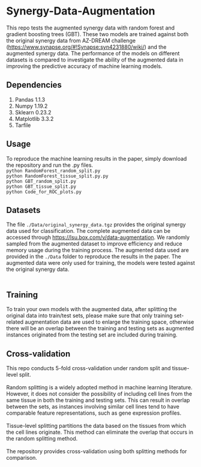 # Synergy-Data-Augmentation
This repo tests the augmented synergy data with random forest and gradient boosting trees (GBT). 
These two models are trained against both the original synergy data from AZ-DREAM challenge (https://www.synapse.org/#!Synapse:syn4231880/wiki/) and
the augmented synergy data. The performance of the models on different datasets is compared to investigate the ability of the augmented data in improving the predictive accuracy of machine learning models.
## Dependencies
1. Pandas 1.1.3
2. Numpy 1.19.2
3. Sklearn 0.23.2
4. Matplotlib 3.3.2
5. Tarfile
## Usage
To reproduce the machine learning results in the paper, simply download the repository and run the .py files. <br />
```python RandomForest_random_split.py```<br />
```python RandomForest_tissue_split.py.py```<br />
```python GBT_random_split.py```<br />
```python GBT_tissue_split.py```<br />
```python Code_for_ROC_plots.py```<br />
## Datasets
The file ```./Data/original_synergy_data.tgz``` provides the original synergy data used for classification. The complete augmented data can be accessed through https://lsu.box.com/v/data-augmentation. We randomly sampled from the augmented dataset to improve efficiency and reduce memory usage during the training process. The augmented data used are provided in the ```./Data``` folder to reproduce the results in the paper. The augmented data were only used for training, the models were tested against the original synergy data. <br />
<br />
## Training
To train your own models with the augmented data, after splitting the original data into train/test sets, please make sure that only training set-related augmentation data are used to enlarge the training space, otherwise there will be an overlap between the training and testing sets as augmented instances originated from the testing set are included during training.
## Cross-validation
This repo conducts 5-fold cross-validation under random split and tissue-level split.<br />
<br />
Random splitting is a widely adopted method in machine learning literature. However, it does not consider the possibility of including cell lines from the same tissue in both the training and testing sets. This can result in overlap between the sets, as instances involving similar cell lines tend to have comparable feature representations, such as gene expression profiles.<br />
<br />
Tissue-level splitting partitions the data based on the tissues from which the cell lines originate. This method can eliminate the overlap that occurs in the random splitting method.<br />
<br />
The repository provides cross-validation using both splitting methods for comparison.

